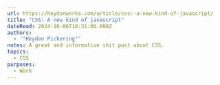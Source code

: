 ```yaml
---
url: https://heydonworks.com/article/css:-a-new-kind-of-javascript/
title: "CSS: A new kind of javascript"
dateRead: 2024-10-06T10:31:00.000Z
authors:
  - '"Heydon Pickering"'
notes: A great and informative shit post about CSS.
topics:
  - CSS
purposes:
  - Work
---
```

